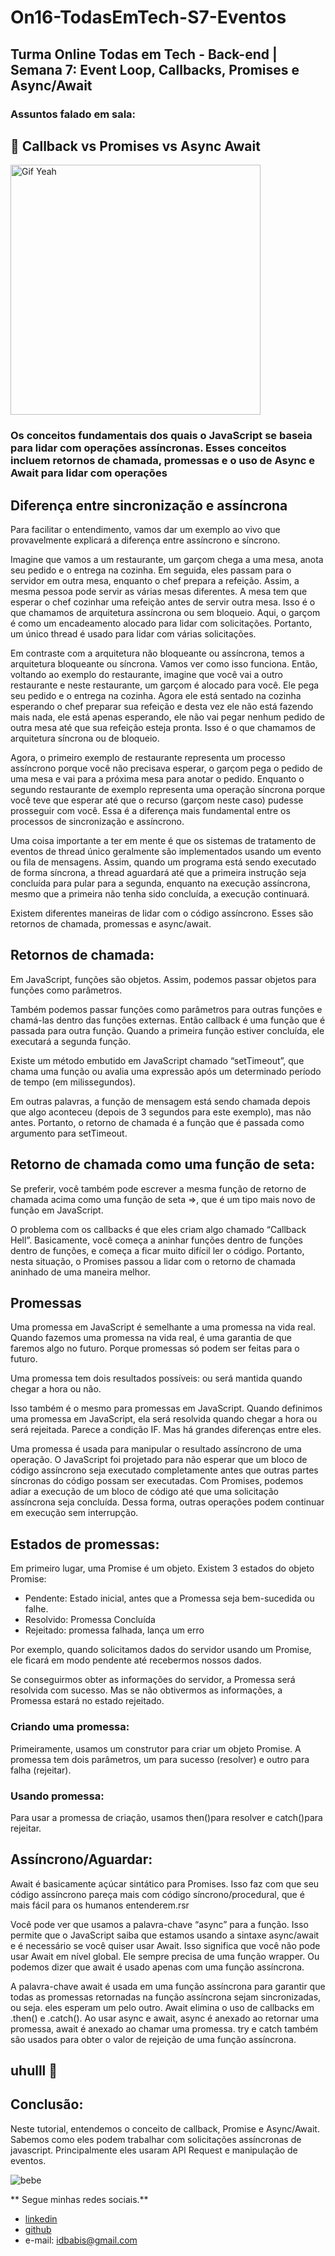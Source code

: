 

# On16-TodasEmTech-S7-Eventos

## Turma Online Todas em Tech - Back-end | Semana 7: Event Loop, Callbacks, Promises e Async/Await


### Assuntos falado em sala: 

## 📝 Callback vs Promises vs Async Await



 <img src="https://user-images.githubusercontent.com/100974682/167975928-99cd4e0e-f853-4ee1-9490-2bf2c6425321.jpg" alt="Gif Yeah" width="400">
  


### Os conceitos fundamentais dos quais o JavaScript se baseia para lidar com operações assíncronas. Esses conceitos incluem retornos de chamada, promessas e o uso de Async e Await para lidar com operações

## Diferença entre sincronização e assíncrona

Para facilitar o entendimento, vamos dar um exemplo ao vivo que provavelmente explicará a diferença entre assíncrono e síncrono.

Imagine que vamos a um restaurante, um garçom chega a uma mesa, anota seu pedido e o entrega na cozinha. Em seguida, eles passam para o servidor em outra mesa, enquanto o chef prepara a refeição. Assim, a mesma pessoa pode servir as várias mesas diferentes. A mesa tem que esperar o chef cozinhar uma refeição antes de servir outra mesa. Isso é o que chamamos de arquitetura assíncrona ou sem bloqueio. Aqui, o garçom é como um encadeamento alocado para lidar com solicitações. Portanto, um único thread é usado para lidar com várias solicitações.

Em contraste com a arquitetura não bloqueante ou assíncrona, temos a arquitetura bloqueante ou síncrona. Vamos ver como isso funciona. Então, voltando ao exemplo do restaurante, imagine que você vai a outro restaurante e neste restaurante, um garçom é alocado para você. Ele pega seu pedido e o entrega na cozinha. Agora ele está sentado na cozinha esperando o chef preparar sua refeição e desta vez ele não está fazendo mais nada, ele está apenas esperando, ele não vai pegar nenhum pedido de outra mesa até que sua refeição esteja pronta. Isso é o que chamamos de arquitetura síncrona ou de bloqueio.

Agora, o primeiro exemplo de restaurante representa um processo assíncrono porque você não precisava esperar, o garçom pega o pedido de uma mesa e vai para a próxima mesa para anotar o pedido. Enquanto o segundo restaurante de exemplo representa uma operação síncrona porque você teve que esperar até que o recurso (garçom neste caso) pudesse prosseguir com você. Essa é a diferença mais fundamental entre os processos de sincronização e assíncrono.

Uma coisa importante a ter em mente é que os sistemas de tratamento de eventos de thread único geralmente são implementados usando um evento ou fila de mensagens. Assim, quando um programa está sendo executado de forma síncrona, a thread aguardará até que a primeira instrução seja concluída para pular para a segunda, enquanto na execução assíncrona, mesmo que a primeira não tenha sido concluída, a execução continuará.

Existem diferentes maneiras de lidar com o código assíncrono. Esses são retornos de chamada, promessas e async/await.

## Retornos de chamada:
Em JavaScript, funções são objetos. Assim, podemos passar objetos para funções como parâmetros.

Também podemos passar funções como parâmetros para outras funções e chamá-las dentro das funções externas. Então callback é uma função que é passada para outra função. Quando a primeira função estiver concluída, ele executará a segunda função.

Existe um método embutido em JavaScript chamado “setTimeout”, que chama uma função ou avalia uma expressão após um determinado período de tempo (em milissegundos).

Em outras palavras, a função de mensagem está sendo chamada depois que algo aconteceu (depois de 3 segundos para este exemplo), mas não antes. Portanto, o retorno de chamada é a função que é passada como argumento para setTimeout.

## Retorno de chamada como uma função de seta:

Se preferir, você também pode escrever a mesma função de retorno de chamada acima como uma função de seta =>, que é um tipo mais novo de função em JavaScript.

O problema com os callbacks é que eles criam algo chamado “Callback Hell”. Basicamente, você começa a aninhar funções dentro de funções dentro de funções, e começa a ficar muito difícil ler o código. Portanto, nesta situação, o Promises passou a lidar com o retorno de chamada aninhado de uma maneira melhor.

## Promessas
Uma promessa em JavaScript é semelhante a uma promessa na vida real. Quando fazemos uma promessa na vida real, é uma garantia de que faremos algo no futuro. Porque promessas só podem ser feitas para o futuro.

Uma promessa tem dois resultados possíveis: ou será mantida quando chegar a hora ou não.

Isso também é o mesmo para promessas em JavaScript. Quando definimos uma promessa em JavaScript, ela será resolvida quando chegar a hora ou será rejeitada. Parece a condição IF. Mas há grandes diferenças entre eles.

Uma promessa é usada para manipular o resultado assíncrono de uma operação. O JavaScript foi projetado para não esperar que um bloco de código assíncrono seja executado completamente antes que outras partes síncronas do código possam ser executadas. Com Promises, podemos adiar a execução de um bloco de código até que uma solicitação assíncrona seja concluída. Dessa forma, outras operações podem continuar em execução sem interrupção.

## Estados de promessas:

Em primeiro lugar, uma Promise é um objeto. Existem 3 estados do objeto Promise:

- Pendente: Estado inicial, antes que a Promessa seja bem-sucedida ou falhe.
 - Resolvido: Promessa Concluída
 - Rejeitado: promessa falhada, lança um erro

Por exemplo, quando solicitamos dados do servidor usando um Promise, ele ficará em modo pendente até recebermos nossos dados.

Se conseguirmos obter as informações do servidor, a Promessa será resolvida com sucesso. Mas se não obtivermos as informações, a Promessa estará no estado rejeitado.

### Criando uma promessa:

Primeiramente, usamos um construtor para criar um objeto Promise. A promessa tem dois parâmetros, um para sucesso (resolver) e outro para falha (rejeitar).

### Usando promessa:

Para usar a promessa de criação, usamos then()para resolver e catch()para rejeitar.

## Assíncrono/Aguardar:
Await é basicamente açúcar sintático para Promises. Isso faz com que seu código assíncrono pareça mais com código síncrono/procedural, que é mais fácil para os humanos entenderem.rsr

Você pode ver que usamos a palavra-chave “async” para a função. Isso permite que o JavaScript saiba que estamos usando a sintaxe async/await e é necessário se você quiser usar Await. Isso significa que você não pode usar Await em nível global. Ele sempre precisa de uma função wrapper. Ou podemos dizer que await é usado apenas com uma função assíncrona.

A palavra-chave await é usada em uma função assíncrona para garantir que todas as promessas retornadas na função assíncrona sejam sincronizadas, ou seja. eles esperam um pelo outro. Await elimina o uso de callbacks em .then() e .catch(). Ao usar async e await, async é anexado ao retornar uma promessa, await é anexado ao chamar uma promessa. try e catch também são usados ​​para obter o valor de rejeição de uma função assíncrona.



## uhulll 🥰

## Conclusão:

Neste tutorial, entendemos o conceito de callback, Promise e Async/Await. Sabemos como eles podem trabalhar com solicitações assíncronas de javascript. Principalmente eles usaram API Request e manipulação de eventos.

![bebe](https://user-images.githubusercontent.com/100974682/167978711-3c0b4a06-6cd6-4c1f-99f5-19b62dd58fca.jpg)

 ** Segue minhas redes sociais.**
- [linkedin](https://www.linkedin.com/in/b%C3%A1rbara-gon%C3%A7alves-211b5691/)
- [github](https://github.com/idbabis) 
- e-mail: idbabis@gmail.com

